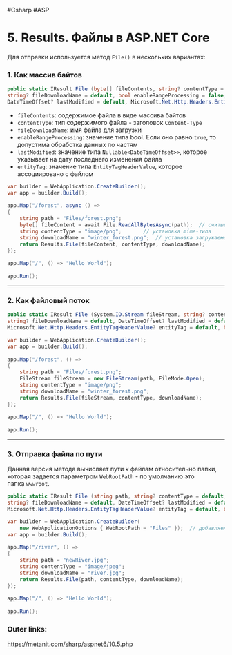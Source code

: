 #Csharp #ASP

# 5. Results. Файлы в ASP.NET Core

Для отправки используется метод `File()` в нескольких вариантах:

### 1. Как массив байтов

```csharp
public static IResult File (byte[] fileContents, string? contentType = default, 
string? fileDownloadName = default, bool enableRangeProcessing = false, 
DateTimeOffset? lastModified = default, Microsoft.Net.Http.Headers.EntityTagHeaderValue? entityTag = default);
```

- `fileContents`: содержимое файла в виде массива байтов
- `contentType`: тип содержимого файла - заголовок `Content-Type`
- `fileDownloadName`: имя файла для загрузки
- `enableRangeProcessing`: значение типа bool. Если оно равно `true`, то допустима обработка данных по частям
- `lastModified`: значение типа `Nullable<DateTimeOffset>>`, которое указывает на дату последнего изменения файла
- `entityTag`: значение типа `EntityTagHeaderValue`, которое ассоциировано с файлом


```csharp
var builder = WebApplication.CreateBuilder();
var app = builder.Build();
 
app.Map("/forest", async () => 
{
    string path = "Files/forest.png";
    byte[] fileContent = await File.ReadAllBytesAsync(path);  // считываем файл в массив байтов
    string contentType = "image/png";       // установка mime-типа
    string downloadName = "winter_forest.png";  // установка загружаемого имени
    return Results.File(fileContent, contentType, downloadName);
});
 
app.Map("/", () => "Hello World");
 
app.Run();
```

---
### 2. Как файловый поток

```csharp
public static IResult File (System.IO.Stream fileStream, string? contentType = default, 
string? fileDownloadName = default, DateTimeOffset? lastModified = default, 
Microsoft.Net.Http.Headers.EntityTagHeaderValue? entityTag = default, bool enableRangeProcessing = false);
```

```csharp
var builder = WebApplication.CreateBuilder();
var app = builder.Build();
 
app.Map("/forest", () => 
{
    string path = "Files/forest.png";
    FileStream fileStream = new FileStream(path, FileMode.Open);
    string contentType = "image/png";
    string downloadName = "winter_forest.png";
    return Results.File(fileStream, contentType, downloadName);
});
 
app.Map("/", () => "Hello World");
 
app.Run();
```

---
### 3. Отправка файла по пути
Данная версия метода вычисляет пути к файлам относительно папки, которая задается параметром `WebRootPath` - по умолчанию это папка `wwwroot`.
```csharp
public static IResult File (string path, string? contentType = default, 
string? fileDownloadName = default, DateTimeOffset? lastModified = default, 
Microsoft.Net.Http.Headers.EntityTagHeaderValue? entityTag = default, bool enableRangeProcessing = false);
```

```csharp
var builder = WebApplication.CreateBuilder(
    new WebApplicationOptions { WebRootPath = "Files" });  // добавляем папку для хранения файлов
var app = builder.Build();
 
app.Map("/river", () => 
{
    string path = "newRiver.jpg";
    string contentType = "image/jpeg";
    string downloadName = "river.jpg";
    return Results.File(path, contentType, downloadName);
});
 
app.Map("/", () => "Hello World");
 
app.Run();
```


### Outer links:
https://metanit.com/sharp/aspnet6/10.5.php
